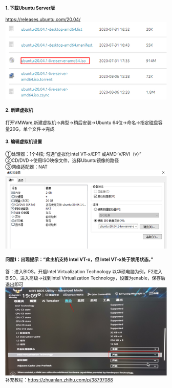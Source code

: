 #### 1. 下载Ubuntu Server版
https://releases.ubuntu.com/20.04/  
![下载Ubuntu](../assets/VMWare/download-ubuntu.png)
#### 2. 新建虚拟机
打开VMWare,新建虚拟机→典型→稍后安装→Ubuntu 64位→命名→指定磁盘容量20G，单个文件→完成
#### 3. 编辑虚拟机设置
①处理器：1个4核; 勾选“虚拟化Intel VT-x/EPT 或AMD-V/RVI（v）”  
②CD/DVD→使用ISO映像文件，选择Ubuntu镜像的路径  
③网络适配器：NAT  
![UbuntuSetting](../assets/VMWare/ubuntu-setting.png)  

#### 问题1：出现提示：“此主机支持 Intel VT-x，但 Intel VT-x处于禁用状态。”
答：进入BIOS，开启Intel Virtualization Technology
以华硕电脑为例，F2进入BISO，进入高级→找到Intel Virtualization Technology，设置为enable，保存后退出即可  
![BIOSSetting](../assets/VMWare/bios-setting.png)
补充教程：https://zhuanlan.zhihu.com/p/38797088
